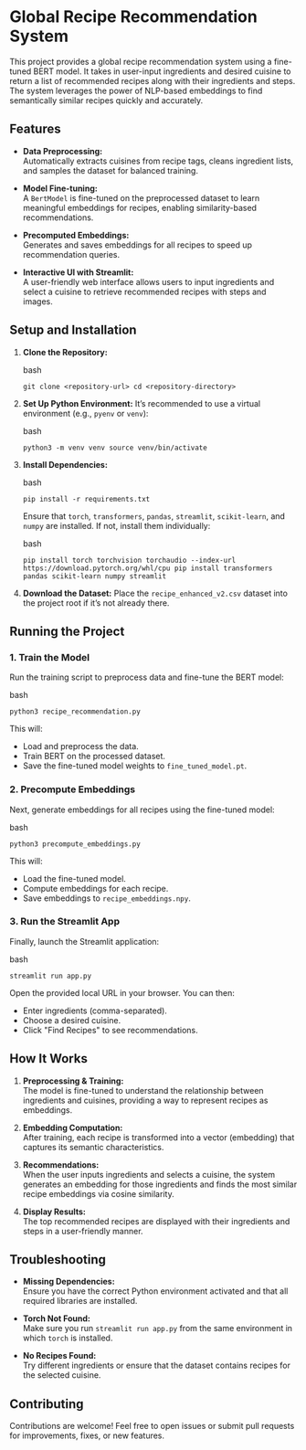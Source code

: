 
# Global Recipe Recommendation System

This project provides a global recipe recommendation system using a fine-tuned BERT model. It takes in user-input ingredients and desired cuisine to return a list of recommended recipes along with their ingredients and steps. The system leverages the power of NLP-based embeddings to find semantically similar recipes quickly and accurately.

## Features

-   **Data Preprocessing:**  
    Automatically extracts cuisines from recipe tags, cleans ingredient lists, and samples the dataset for balanced training.
    
-   **Model Fine-tuning:**  
    A  `BertModel`  is fine-tuned on the preprocessed dataset to learn meaningful embeddings for recipes, enabling similarity-based recommendations.
    
-   **Precomputed Embeddings:**  
    Generates and saves embeddings for all recipes to speed up recommendation queries.
    
-   **Interactive UI with Streamlit:**  
    A user-friendly web interface allows users to input ingredients and select a cuisine to retrieve recommended recipes with steps and images.
    
       

## Setup and Installation

1.  **Clone the Repository:**
    
    bash
    
    `git clone <repository-url>
    cd <repository-directory>` 
    
2.  **Set Up Python Environment:**  It’s recommended to use a virtual environment (e.g.,  `pyenv`  or  `venv`):
    
    bash
    
    `python3 -m venv venv
    source venv/bin/activate` 
    
3.  **Install Dependencies:**
    
    bash
    
    `pip install -r requirements.txt` 
    
    Ensure that  `torch`,  `transformers`,  `pandas`,  `streamlit`,  `scikit-learn`, and  `numpy`  are installed. If not, install them individually:
    
    bash
    
    `pip install torch torchvision torchaudio --index-url https://download.pytorch.org/whl/cpu
    pip install transformers pandas scikit-learn numpy streamlit` 
    
4.  **Download the Dataset:**  Place the  `recipe_enhanced_v2.csv`  dataset into the project root if it’s not already there.
    

## Running the Project

### 1. Train the Model

Run the training script to preprocess data and fine-tune the BERT model:

bash

`python3 recipe_recommendation.py` 

This will:

-   Load and preprocess the data.
-   Train BERT on the processed dataset.
-   Save the fine-tuned model weights to  `fine_tuned_model.pt`.

### 2. Precompute Embeddings

Next, generate embeddings for all recipes using the fine-tuned model:

bash

`python3 precompute_embeddings.py` 

This will:

-   Load the fine-tuned model.
-   Compute embeddings for each recipe.
-   Save embeddings to  `recipe_embeddings.npy`.

### 3. Run the Streamlit App

Finally, launch the Streamlit application:

bash

`streamlit run app.py` 

Open the provided local URL in your browser. You can then:

-   Enter ingredients (comma-separated).
-   Choose a desired cuisine.
-   Click "Find Recipes" to see recommendations.

## How It Works

1.  **Preprocessing & Training:**  
    The model is fine-tuned to understand the relationship between ingredients and cuisines, providing a way to represent recipes as embeddings.
    
2.  **Embedding Computation:**  
    After training, each recipe is transformed into a vector (embedding) that captures its semantic characteristics.
    
3.  **Recommendations:**  
    When the user inputs ingredients and selects a cuisine, the system generates an embedding for those ingredients and finds the most similar recipe embeddings via cosine similarity.
    
4.  **Display Results:**  
    The top recommended recipes are displayed with their ingredients and steps in a user-friendly manner.

## Troubleshooting

-   **Missing Dependencies:**  
    Ensure you have the correct Python environment activated and that all required libraries are installed.
    
-   **Torch Not Found:**  
    Make sure you run  `streamlit run app.py`  from the same environment in which  `torch`  is installed.
    
-   **No Recipes Found:**  
    Try different ingredients or ensure that the dataset contains recipes for the selected cuisine.
    

## Contributing

Contributions are welcome! Feel free to open issues or submit pull requests for improvements, fixes, or new features.

